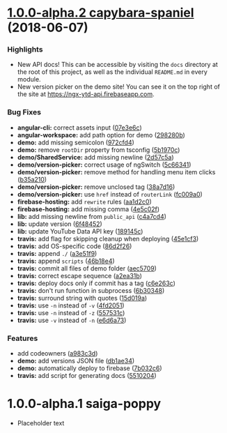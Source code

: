 <a name="1.0.0-alpha.2"></a>
# [1.0.0-alpha.2 capybara-spaniel](https://github.com/Chan4077/ngx-ytd-api/releases/tag/1.0.0-alpha.2) (2018-06-07)

### Highlights
- New API docs! This can be accessible by visiting the `docs` directory at the root of this project, as well as the individual `README.md` in every module.
- New version picker on the demo site! You can see it on the top right of the site at <https://ngx-ytd-api.firebaseapp.com>.

### Bug Fixes

* **angular-cli:** correct assets input ([07e3e6c](https://github.com/Chan4077/ngx-ytd-api/commit/07e3e6c))
* **angular-workspace:** add path option for demo ([298280b](https://github.com/Chan4077/ngx-ytd-api/commit/298280b))
* **demo:** add missing semicolon ([972cfd4](https://github.com/Chan4077/ngx-ytd-api/commit/972cfd4))
* **demo:** remove `rootDir` property from tsconfig ([5b1970c](https://github.com/Chan4077/ngx-ytd-api/commit/5b1970c))
* **demo/SharedService:** add missing newline ([2d57c5a](https://github.com/Chan4077/ngx-ytd-api/commit/2d57c5a))
* **demo/version-picker:** correct usage of ngSwitch ([5c66341](https://github.com/Chan4077/ngx-ytd-api/commit/5c66341))
* **demo/version-picker:** remove method for handling menu item clicks ([b35a210](https://github.com/Chan4077/ngx-ytd-api/commit/b35a210))
* **demo/version-picker:** remove unclosed tag ([38a7d16](https://github.com/Chan4077/ngx-ytd-api/commit/38a7d16))
* **demo/version-picker:** use `href` instead of `routerLink` ([fc009a0](https://github.com/Chan4077/ngx-ytd-api/commit/fc009a0))
* **firebase-hosting:** add `rewrite` rules ([aa1d2c0](https://github.com/Chan4077/ngx-ytd-api/commit/aa1d2c0))
* **firebase-hosting:** add missing comma ([4e5c02f](https://github.com/Chan4077/ngx-ytd-api/commit/4e5c02f))
* **lib:** add missing newline from `public_api` ([c4a7cd4](https://github.com/Chan4077/ngx-ytd-api/commit/c4a7cd4))
* **lib:** update version ([6f48452](https://github.com/Chan4077/ngx-ytd-api/commit/6f48452))
* **lib:** update YouTube Data API key ([189145c](https://github.com/Chan4077/ngx-ytd-api/commit/189145c))
* **travis:** add flag for skipping cleanup when deploying ([45e1cf3](https://github.com/Chan4077/ngx-ytd-api/commit/45e1cf3))
* **travis:** add OS-specific code ([86d2f26](https://github.com/Chan4077/ngx-ytd-api/commit/86d2f26))
* **travis:** append `./` ([a3e51f9](https://github.com/Chan4077/ngx-ytd-api/commit/a3e51f9))
* **travis:** append `scripts` ([46b18e4](https://github.com/Chan4077/ngx-ytd-api/commit/46b18e4))
* **travis:** commit all files of demo folder ([aec5709](https://github.com/Chan4077/ngx-ytd-api/commit/aec5709))
* **travis:** correct escape sequence ([a2ea31b](https://github.com/Chan4077/ngx-ytd-api/commit/a2ea31b))
* **travis:** deploy docs only if commit has a tag ([c6e263c](https://github.com/Chan4077/ngx-ytd-api/commit/c6e263c))
* **travis:** don't run function in subprocess ([6b30348](https://github.com/Chan4077/ngx-ytd-api/commit/6b30348))
* **travis:** surround string with quotes ([15d019a](https://github.com/Chan4077/ngx-ytd-api/commit/15d019a))
* **travis:** use `-n` instead of `-v` ([4fd2051](https://github.com/Chan4077/ngx-ytd-api/commit/4fd2051))
* **travis:** use `-n` instead of `-z` ([557531c](https://github.com/Chan4077/ngx-ytd-api/commit/557531c))
* **travis:** use `-v` instead of `-n` ([e6d6a73](https://github.com/Chan4077/ngx-ytd-api/commit/e6d6a73))


### Features

* add codeowners ([a983c3d](https://github.com/Chan4077/ngx-ytd-api/commit/a983c3d))
* **demo:** add versions JSON file ([db1ae34](https://github.com/Chan4077/ngx-ytd-api/commit/db1ae34))
* **demo:** automatically deploy to firebase ([7b032c6](https://github.com/Chan4077/ngx-ytd-api/commit/7b032c6))
* **travis:** add script for generating docs ([5510204](https://github.com/Chan4077/ngx-ytd-api/commit/5510204))



# 1.0.0-alpha.1 saiga-poppy
- Placeholder text
